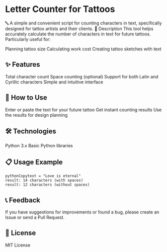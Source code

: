 # Letter Counter for Tattoos
🔤 A simple and convenient script for counting characters in text, specifically designed for tattoo artists and their clients.
📝 Description
This tool helps accurately calculate the number of characters in text for future tattoos. Particularly useful for:

Planning tattoo size
Calculating work cost
Creating tattoo sketches with text

## ✨ Features

Total character count
Space counting (optional)
Support for both Latin and Cyrillic characters
Simple and intuitive interface

## 🚀 How to Use

Enter or paste the text for your future tattoo
Get instant counting results
Use the results for design planning

## 🛠 Technologies

Python 3.x
Basic Python libraries

## 📋 Usage Example

```
pythonCopytext = "Love is eternal" 
result: 14 characters (with spaces)
result: 12 characters (without spaces)
```

## 📞 Feedback

If you have suggestions for improvements or found a bug, please create an Issue or send a Pull Request.

## 📜 License

MIT License